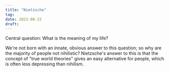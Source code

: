 ```yaml
---
title: "Nietzsche"
tag:
date: 2023-08-22
draft:
---
```


Central question: What is the meaning of my life?

We're not born with an innate, obvious answer to this question; so why are the majority of people not nihilistic? Nietzsche's answer to this is that the concept of "true world theories" gives an easy alternative for people, which is often less depressing than nihilism.